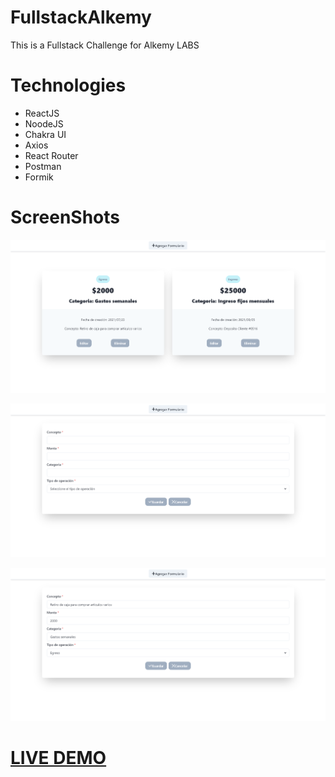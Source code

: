 # FullstackAlkemy
This is a Fullstack Challenge for Alkemy LABS

# Technologies

* ReactJS
* NoodeJS
* Chakra UI
* Axios
* React Router
* Postman
* Formik

# ScreenShots
![Home](https://github.com/EliasLeguizamon123/FullstackAlkemy/blob/main/images/homeAlkemy.png)

![New](https://github.com/EliasLeguizamon123/FullstackAlkemy/blob/main/images/newAlkemy.png)

![Edit](https://github.com/EliasLeguizamon123/FullstackAlkemy/blob/main/images/editAlkemy.png)

# [LIVE DEMO](https://form-create-accountancy.netlify.app)
